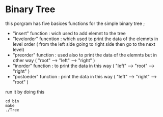 # Binary Tree

<p> this porgram has five basices functions for the simple binary tree ;
<ul>
	<li>"insert" function : wich used to add elemnt to the tree</li>
	<li>"levelorder" funcntion : which used to print the data of the elemnts in level order ( from the left side going to right side then go to the next level) </li>
	<li>"preorder" function : used also to print the data of the elemnts but in other way ( "root" --> "left" --> "right" ) </li>
	<li>"inorder" function : to print the data in this way ( "left" --> "root" --> "right" ) </li>
	<li>"postoeder" function : print the data in this way ( "left" --> "right" --> "root" )</li>
</ul> 

run it by doing this </p>

```hash
cd bin
make
./Tree
```